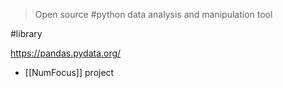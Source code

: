> Open source #python data analysis and manipulation tool

#library

https://pandas.pydata.org/

- [[NumFocus]] project